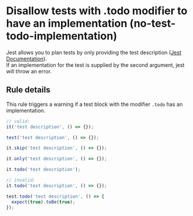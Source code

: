 # Disallow tests with .todo modifier to have an implementation (no-test-todo-implementation)

Jest allows you to plan tests by only providing the test description
([Jest Documentation](https://jestjs.io/docs/en/api#testtodoname)).  
If an implementation for the test is supplied by the second argument, jest will
throw an error.

## Rule details

This rule triggers a warning if a test block with the modifier `.todo` has an
implementation.

```js
// valid:
it('test description', () => {});

test('test description', () => {});

it.skip('test description', () => {});

it.only('test description', () => {});

it.todo('test description');

// invalid:
it.todo('test description', () => {});

test.todo('test description', () => {
  expect(true).toBe(true);
});
```
